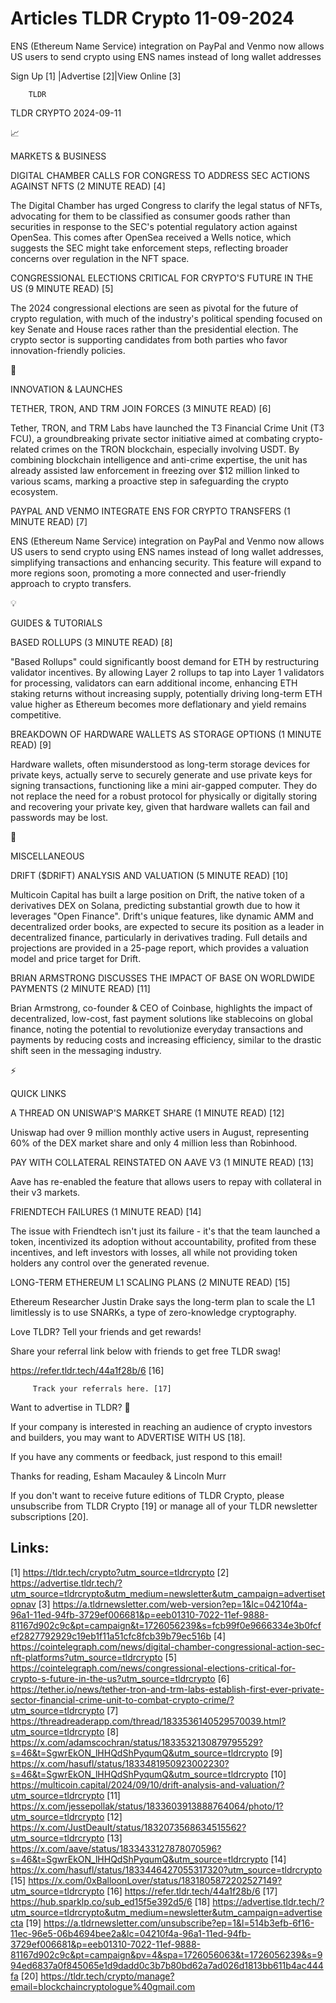# Articles TLDR Crypto 11-09-2024

ENS (Ethereum Name Service) integration on PayPal and Venmo now allows
US users to send crypto using ENS names instead of long wallet
addresses  

 Sign Up [1] |Advertise [2]|View Online [3] 

		TLDR 

TLDR CRYPTO 2024-09-11

📈 

MARKETS & BUSINESS

 DIGITAL CHAMBER CALLS FOR CONGRESS TO ADDRESS SEC ACTIONS AGAINST
NFTS (2 MINUTE READ) [4] 

 The Digital Chamber has urged Congress to clarify the legal status of
NFTs, advocating for them to be classified as consumer goods rather
than securities in response to the SEC's potential regulatory action
against OpenSea. This comes after OpenSea received a Wells notice,
which suggests the SEC might take enforcement steps, reflecting
broader concerns over regulation in the NFT space. 

 CONGRESSIONAL ELECTIONS CRITICAL FOR CRYPTO'S FUTURE IN THE US (9
MINUTE READ) [5] 

 The 2024 congressional elections are seen as pivotal for the future
of crypto regulation, with much of the industry's political spending
focused on key Senate and House races rather than the presidential
election. The crypto sector is supporting candidates from both parties
who favor innovation-friendly policies. 

🚀 

INNOVATION & LAUNCHES

 TETHER, TRON, AND TRM JOIN FORCES (3 MINUTE READ) [6] 

 Tether, TRON, and TRM Labs have launched the T3 Financial Crime Unit
(T3 FCU), a groundbreaking private sector initiative aimed at
combating crypto-related crimes on the TRON blockchain, especially
involving USDT. By combining blockchain intelligence and anti-crime
expertise, the unit has already assisted law enforcement in freezing
over $12 million linked to various scams, marking a proactive step in
safeguarding the crypto ecosystem. 

 PAYPAL AND VENMO INTEGRATE ENS FOR CRYPTO TRANSFERS (1 MINUTE READ)
[7] 

 ENS (Ethereum Name Service) integration on PayPal and Venmo now
allows US users to send crypto using ENS names instead of long wallet
addresses, simplifying transactions and enhancing security. This
feature will expand to more regions soon, promoting a more connected
and user-friendly approach to crypto transfers. 

💡 

GUIDES & TUTORIALS

 BASED ROLLUPS (3 MINUTE READ) [8] 

 "Based Rollups" could significantly boost demand for ETH by
restructuring validator incentives. By allowing Layer 2 rollups to tap
into Layer 1 validators for processing, validators can earn additional
income, enhancing ETH staking returns without increasing supply,
potentially driving long-term ETH value higher as Ethereum becomes
more deflationary and yield remains competitive. 

 BREAKDOWN OF HARDWARE WALLETS AS STORAGE OPTIONS (1 MINUTE READ) [9] 

 Hardware wallets, often misunderstood as long-term storage devices
for private keys, actually serve to securely generate and use private
keys for signing transactions, functioning like a mini air-gapped
computer. They do not replace the need for a robust protocol for
physically or digitally storing and recovering your private key, given
that hardware wallets can fail and passwords may be lost. 

🦄 

MISCELLANEOUS

 DRIFT ($DRIFT) ANALYSIS AND VALUATION (5 MINUTE READ) [10] 

 Multicoin Capital has built a large position on Drift, the native
token of a derivatives DEX on Solana, predicting substantial growth
due to how it leverages "Open Finance". Drift's unique features, like
dynamic AMM and decentralized order books, are expected to secure its
position as a leader in decentralized finance, particularly in
derivatives trading. Full details and projections are provided in a
25-page report, which provides a valuation model and price target for
Drift. 

 BRIAN ARMSTRONG DISCUSSES THE IMPACT OF BASE ON WORLDWIDE PAYMENTS (2
MINUTE READ) [11] 

 Brian Armstrong, co-founder & CEO of Coinbase, highlights the impact
of decentralized, low-cost, fast payment solutions like stablecoins on
global finance, noting the potential to revolutionize everyday
transactions and payments by reducing costs and increasing efficiency,
similar to the drastic shift seen in the messaging industry. 

⚡ 

QUICK LINKS

 A THREAD ON UNISWAP'S MARKET SHARE (1 MINUTE READ) [12] 

 Uniswap had over 9 million monthly active users in August,
representing 60% of the DEX market share and only 4 million less than
Robinhood. 

 PAY WITH COLLATERAL REINSTATED ON AAVE V3 (1 MINUTE READ) [13] 

 Aave has re-enabled the feature that allows users to repay with
collateral in their v3 markets. 

 FRIENDTECH FAILURES (1 MINUTE READ) [14] 

 The issue with Friendtech isn't just its failure - it's that the team
launched a token, incentivized its adoption without accountability,
profited from these incentives, and left investors with losses, all
while not providing token holders any control over the generated
revenue. 

 LONG-TERM ETHEREUM L1 SCALING PLANS (2 MINUTE READ) [15] 

 Ethereum Researcher Justin Drake says the long-term plan to scale the
L1 limitlessly is to use SNARKs, a type of zero-knowledge
cryptography. 

Love TLDR? Tell your friends and get rewards!

 Share your referral link below with friends to get free TLDR swag! 

 https://refer.tldr.tech/44a1f28b/6 [16] 

		 Track your referrals here. [17] 

Want to advertise in TLDR? 📰

 If your company is interested in reaching an audience of crypto
investors and builders, you may want to ADVERTISE WITH US [18]. 

 If you have any comments or feedback, just respond to this email! 

Thanks for reading, 
Esham Macauley & Lincoln Murr 

If you don't want to receive future editions of TLDR Crypto, please
unsubscribe from TLDR Crypto [19] or manage all of your TLDR
newsletter subscriptions [20]. 

 

Links:
------
[1] https://tldr.tech/crypto?utm_source=tldrcrypto
[2] https://advertise.tldr.tech/?utm_source=tldrcrypto&utm_medium=newsletter&utm_campaign=advertisetopnav
[3] https://a.tldrnewsletter.com/web-version?ep=1&lc=04210f4a-96a1-11ed-94fb-3729ef006681&p=eeb01310-7022-11ef-9888-81167d902c9c&pt=campaign&t=1726056239&s=fcb99f0e9666334e3b0fcfef2827792929c19eb1f11a51cfc8fcb39b79ec516b
[4] https://cointelegraph.com/news/digital-chamber-congressional-action-sec-nft-platforms?utm_source=tldrcrypto
[5] https://cointelegraph.com/news/congressional-elections-critical-for-crypto-s-future-in-the-us?utm_source=tldrcrypto
[6] https://tether.io/news/tether-tron-and-trm-labs-establish-first-ever-private-sector-financial-crime-unit-to-combat-crypto-crime/?utm_source=tldrcrypto
[7] https://threadreaderapp.com/thread/1833536140529570039.html?utm_source=tldrcrypto
[8] https://x.com/adamscochran/status/1833532130879795529?s=46&t=SgwrEkON_lHHQdShPyqumQ&utm_source=tldrcrypto
[9] https://x.com/hasufl/status/1833481950923002230?s=46&t=SgwrEkON_lHHQdShPyqumQ&utm_source=tldrcrypto
[10] https://multicoin.capital/2024/09/10/drift-analysis-and-valuation/?utm_source=tldrcrypto
[11] https://x.com/jessepollak/status/1833603913888764064/photo/1?utm_source=tldrcrypto
[12] https://x.com/JustDeauIt/status/1832073568634515562?utm_source=tldrcrypto
[13] https://x.com/aave/status/1833433127878070596?s=46&t=SgwrEkON_lHHQdShPyqumQ&utm_source=tldrcrypto
[14] https://x.com/hasufl/status/1833446427055317320?utm_source=tldrcrypto
[15] https://x.com/0xBalloonLover/status/1831805872202527149?utm_source=tldrcrypto
[16] https://refer.tldr.tech/44a1f28b/6
[17] https://hub.sparklp.co/sub_ed15f5e392d5/6
[18] https://advertise.tldr.tech/?utm_source=tldrcrypto&utm_medium=newsletter&utm_campaign=advertisecta
[19] https://a.tldrnewsletter.com/unsubscribe?ep=1&l=514b3efb-6f16-11ec-96e5-06b4694bee2a&lc=04210f4a-96a1-11ed-94fb-3729ef006681&p=eeb01310-7022-11ef-9888-81167d902c9c&pt=campaign&pv=4&spa=1726056063&t=1726056239&s=994ed6837a0f845065e1d9dadd0c3b7b80bd62a7ad026d1813bb611b4ac444fa
[20] https://tldr.tech/crypto/manage?email=blockchaincryptologue%40gmail.com